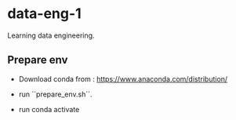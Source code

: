 # data-eng-1
Learning data engineering.



## Prepare env

- Download conda from : https://www.anaconda.com/distribution/

- run ´´prepare_env.sh´´.

- run conda activate
